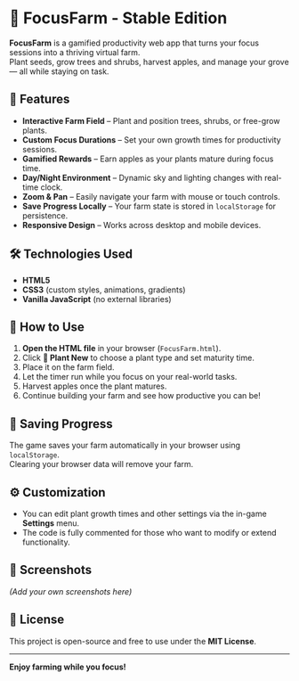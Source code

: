 # 🌱 FocusFarm - Stable Edition

**FocusFarm** is a gamified productivity web app that turns your focus sessions into a thriving virtual farm.  
Plant seeds, grow trees and shrubs, harvest apples, and manage your grove — all while staying on task.

## 🚀 Features
- **Interactive Farm Field** – Plant and position trees, shrubs, or free-grow plants.
- **Custom Focus Durations** – Set your own growth times for productivity sessions.
- **Gamified Rewards** – Earn apples as your plants mature during focus time.
- **Day/Night Environment** – Dynamic sky and lighting changes with real-time clock.
- **Zoom & Pan** – Easily navigate your farm with mouse or touch controls.
- **Save Progress Locally** – Your farm state is stored in `localStorage` for persistence.
- **Responsive Design** – Works across desktop and mobile devices.

## 🛠 Technologies Used
- **HTML5**
- **CSS3** (custom styles, animations, gradients)
- **Vanilla JavaScript** (no external libraries)

## 📂 How to Use
1. **Open the HTML file** in your browser (`FocusFarm.html`).
2. Click **🌱 Plant New** to choose a plant type and set maturity time.
3. Place it on the farm field.
4. Let the timer run while you focus on your real-world tasks.
5. Harvest apples once the plant matures.
6. Continue building your farm and see how productive you can be!

## 💾 Saving Progress
The game saves your farm automatically in your browser using `localStorage`.  
Clearing your browser data will remove your farm.

## ⚙️ Customization
- You can edit plant growth times and other settings via the in-game **Settings** menu.
- The code is fully commented for those who want to modify or extend functionality.

## 📸 Screenshots
*(Add your own screenshots here)*

## 📜 License
This project is open-source and free to use under the **MIT License**.

---
**Enjoy farming while you focus!**
